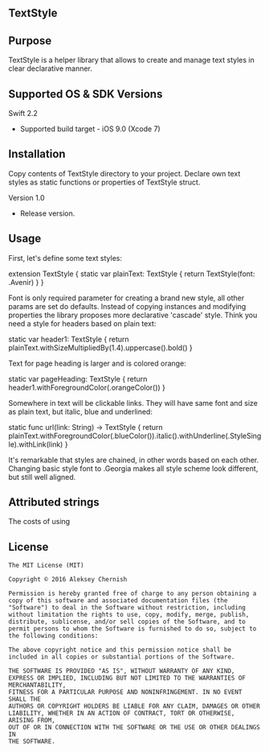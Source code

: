 TextStyle
--------------

Purpose
--------------
TextStyle is a helper library that allows to create and manage text styles in clear declarative manner.

Supported OS & SDK Versions
-----------------------------

Swift 2.2
* Supported build target - iOS 9.0 (Xcode 7)

Installation
--------------

Copy contents of TextStyle directory to your project. Declare own text styles as static functions or properties of TextStyle struct.

Version 1.0

- Release version.

Usage
--------------

First, let's define some text styles:

extension TextStyle {
  static var plainText: TextStyle {
    return TextStyle(font: .Avenir)
  }
}

Font is only required parameter for creating a brand new style, all other params are set do defaults. Instead of copying instances and modifying properties the library proposes more declarative 'cascade' style. Think you need a style for headers based on plain text:

  static var header1: TextStyle {
    return plainText.withSizeMultipliedBy(1.4).uppercase().bold()
  }

  Text for page heading is larger and is colored orange:

  static var pageHeading: TextStyle {
    return header1.withForegroundColor(.orangeColor())
  }

  Somewhere in text will be clickable links. They will have same font and size as plain text, but italic, blue and underlined:

  static func url(link: String) -> TextStyle {
    return plainText.withForegroundColor(.blueColor()).italic().withUnderline(.StyleSingle).withLink(link)
  }

It's remarkable that styles are chained, in other words based on each other. Changing basic style font to .Georgia makes all style scheme look different, but still well aligned.

Attributed strings
----------------

The costs of using






License
----------------

    The MIT License (MIT)

    Copyright © 2016 Aleksey Chernish

    Permission is hereby granted free of charge to any person obtaining a copy of this software and associated documentation files (the "Software") to deal in the Software without restriction, including without limitation the rights to use, copy, modify, merge, publish, distribute, sublicense, and/or sell copies of the Software, and to permit persons to whom the Software is furnished to do so, subject to the following conditions:

    The above copyright notice and this permission notice shall be included in all copies or substantial portions of the Software.

    THE SOFTWARE IS PROVIDED "AS IS", WITHOUT WARRANTY OF ANY KIND, EXPRESS OR IMPLIED, INCLUDING BUT NOT LIMITED TO THE WARRANTIES OF MERCHANTABILITY,
    FITNESS FOR A PARTICULAR PURPOSE AND NONINFRINGEMENT. IN NO EVENT SHALL THE
    AUTHORS OR COPYRIGHT HOLDERS BE LIABLE FOR ANY CLAIM, DAMAGES OR OTHER
    LIABILITY, WHETHER IN AN ACTION OF CONTRACT, TORT OR OTHERWISE, ARISING FROM,
    OUT OF OR IN CONNECTION WITH THE SOFTWARE OR THE USE OR OTHER DEALINGS IN
    THE SOFTWARE.

